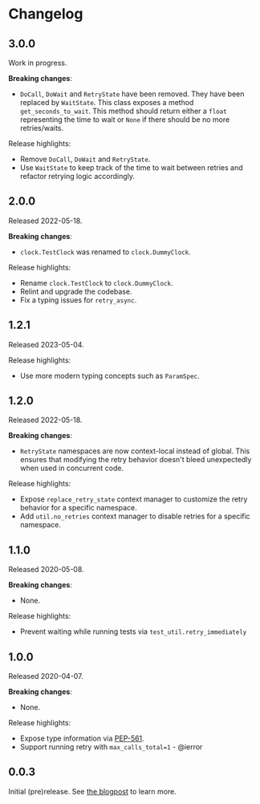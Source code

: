 Changelog
=========

3.0.0
-----

Work in progress.

**Breaking changes**:

- `DoCall`, `DoWait` and `RetryState` have been removed. They have been replaced by `WaitState`.
  This class exposes a method `get_seconds_to_wait`. This method should return either a `float`
  representing the time to wait or `None` if there should be no more retries/waits.

Release highlights:

- Remove `DoCall`, `DoWait` and `RetryState`.
- Use `WaitState` to keep track of the time to wait between retries and refactor retrying logic
  accordingly.


2.0.0
-----

Released 2022-05-18.

**Breaking changes**:

- `clock.TestClock` was renamed to `clock.DummyClock`.

Release highlights:

- Rename `clock.TestClock` to `clock.DummyClock`.
- Relint and upgrade the codebase.
- Fix a typing issues for `retry_async`.

1.2.1
-----

Released 2023-05-04.

Release highlights:

- Use more modern typing concepts such as `ParamSpec`.

1.2.0
-----

Released 2022-05-18.

**Breaking changes**:

- `RetryState` namespaces are now context-local instead of global. This ensures that modifying the
  retry behavior doesn't bleed unexpectedly when used in concurrent code.

Release highlights:

- Expose `replace_retry_state` context manager to customize the retry behavior for a specific namespace.
- Add `util.no_retries` context manager to disable retries for a specific namespace.

1.1.0
-----

Released 2020-05-08.

**Breaking changes**:

- None.

Release highlights:

- Prevent waiting while running tests via `test_util.retry_immediately`

1.0.0
-----

Released 2020-04-07.

**Breaking changes**:

- None.

Release highlights:

- Expose type information via [PEP-561](https://www.python.org/dev/peps/pep-0561/).
- Support running retry with `max_calls_total=1` - @ierror

0.0.3
-----

Initial (pre)release. See [the blogpost](https://tech.channable.com/posts/2020-02-05-opnieuw.html) to learn more.
